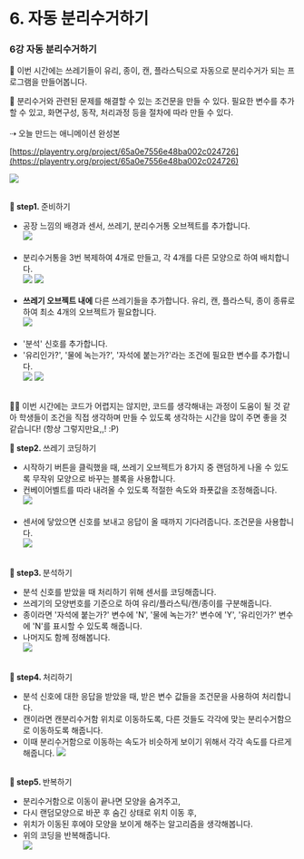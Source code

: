 # 6. 자동 분리수거하기
<h3>6강 자동 분리수거하기</h3>

🙂 이번 시간에는 쓰레기들이 유리, 종이, 캔, 플라스틱으로 자동으로 분리수거가 되는 프로그램을 만들어봅니다. <br>


🚩 분리수거와 관련된 문제를 해결할 수 있는 조건문을 만들 수 있다. 필요한 변수를 추가할 수 있고, 화면구성, 동작, 처리과정 등을 절차에 따라 만들 수 있다. <br><br>
⇢ 오늘 만드는 애니메이션 완성본<br>

[https://playentry.org/project/65a0e7556e48ba002c024726](https://playentry.org/project/65a0e7556e48ba002c024726) 

![](img/06_자동분리수거/6_1.png) <br><br>

<b>🧩 step1. </b> 준비하기 <br>
- 공장 느낌의 배경과 센서, 쓰레기, 분리수거통 오브젝트를 추가합니다.<br>
![](img/06_자동분리수거/6_2.png)<br><br>
- 분리수거통을 3번 복제하여 4개로 만들고, 각 4개를 다른 모양으로 하여 배치합니다. <br>
![](img/06_자동분리수거/6_3.png) ![](img/06_자동분리수거/6_4.png) <br><br>
- <b>쓰레기 오브젝트 내에</b> 다른 쓰레기들을 추가합니다. 유리, 캔, 플라스틱, 종이 종류로 하여 최소 4개의 오브젝트가 필요합니다. <br>
![](img/06_자동분리수거/6_5.png)<br><br>
- '분석' 신호를 추가합니다.
- '유리인가?', '물에 녹는가?', '자석에 붙는가?'라는 조건에 필요한 변수를 추가합니다.<br>
![](img/06_자동분리수거/6_6.png) ![](img/06_자동분리수거/6_7.png)<br><br>

👼🏻 이번 시간에는 코드가 어렵지는 않지만, 코드를 생각해내는 과정이 도움이 될 것 같아 학생들이 조건을 직접 생각하며 만들 수 있도록 생각하는 시간을 많이 주면 좋을 것 같습니다! (항상 그렇지만요,,! :P)

<b>🧩 step2. </b> 쓰레기 코딩하기 <br>
- 시작하기 버튼을 클릭했을 때, 쓰레기 오브젝트가 8가지 중 랜덤하게 나올 수 있도록 무작위 모양으로 바꾸는 블록을 사용합니다.
- 컨베이어벨트를 따라 내려올 수 있도록 적절한 속도와 좌푯값을 조정해줍니다.<br>
![](img/06_자동분리수거/6_8.png)<br><br>
- 센서에 닿았으면 신호를 보내고 응답이 올 때까지 기다려줍니다. 조건문을 사용합니다. <br>
![](img/06_자동분리수거/6_9.png)<br><br>

<b>🧩 step3. </b> 분석하기 <br>
- 분석 신호를 받았을 때 처리하기 위해 센서를 코딩해줍니다.
- 쓰레기의 모양번호를 기준으로 하여 유리/플라스틱/캔/종이를 구분해줍니다.
- 종이라면 '자석에 붙는가?' 변수에 'N', '물에 녹는가?' 변수에 'Y', '유리인가?' 변수에 'N'를 표시할 수 있도록 해줍니다.
- 나머지도 함께 정해봅니다.<br>
![](img/06_자동분리수거/6_10.png)<br><br>

<b>🧩 step4. </b> 처리하기 <br>
- 분석 신호에 대한 응답을 받았을 때, 받은 변수 값들을 조건문을 사용하여 처리합니다.
- 캔이라면 캔분리수거함 위치로 이동하도록, 다른 것들도 각각에 맞는 분리수거함으로 이동하도록 해줍니다.<br>
- 이때 분리수거함으로 이동하는 속도가 비슷하게 보이기 위해서 각각 속도를 다르게 해줍니다.
![](img/06_자동분리수거/6_11.png)<br><br>

<b>🧩 step5. </b> 반복하기 <br>
- 분리수거함으로 이동이 끝나면 모양을 숨겨주고, 
- 다시 랜덤모양으로 바꾼 후 숨긴 상태로 위치 이동 후, 
- 위치가 이동된 후에야 모양을 보이게 해주는 알고리즘을 생각해봅니다.
- 위의 코딩을 반복해줍니다. <br>
![](img/06_자동분리수거/6_12.png)<br><br>